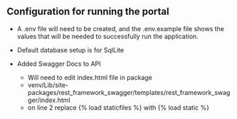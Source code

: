 ## Configuration for running the portal 
+ A .env file will need to be created, and the .env.example file shows the values that will
be needed to successfully run the application.
+ Default database setup is for SqlLite

+ Added Swagger Docs to API
    + Will need to edit index.html file in package
    + venv/Lib/site-packages/rest_framework_swagger/templates/rest_framework_swagger/index.html
    + on line 2 replace {% load staticfiles %} with {% load static %}